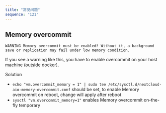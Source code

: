 ```yaml
---
title: "常见问题"
sequence: "121"
---
```


## Memory overcommit

```text
WARNING Memory overcommit must be enabled! Without it, a background save or replication may fail under low memory condition.
```

If you see a warning like this, you have to enable overcommit on your host machine (outside docker).

Solution
- `echo "vm.overcommit_memory = 1" | sudo tee /etc/sysctl.d/nextcloud-aio-memory-overcommit.conf` should be set,
  to enable Memory overcommit on reboot, change will apply after reboot
- `sysctl "vm.overcommit_memory=1"` enables Memory overcommit on-the-fly temporary